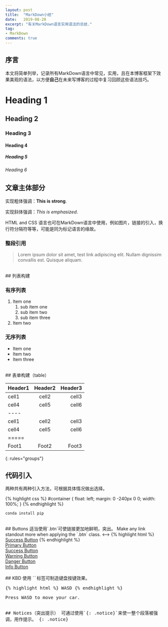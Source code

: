 ```yaml
---
layout: post
title:  "MarkDown小结"
date:   2019-08-20
excerpt: "有关MarkDown语言实用语法的总结."
tag:
- MarkDown 
comments: true
---
```


## 序言
本文将简单列举，记录所有MarkDown语言中常见，实用，且在本博客框架下效果美观的语法，以方便**自己**在未来写博客的过程中复习回顾这些语法技巧。

# Heading 1

## Heading 2

### Heading 3

#### Heading 4

##### Heading 5

###### Heading 6

## 文章主体部分

实现粗体强调：**This is strong**. 

实现斜体强调：*This is emphasized*.

HTML and CSS 语言也可在MarkDown语言中使用，例如图片，链接的引入，换行符分隔符等等，可能是同为标记语言的缘故。
<br>
### 整段引用

> Lorem ipsum dolor sit amet, test link adipiscing elit. Nullam dignissim convallis est. Quisque aliquam.


<br>
## 列表构建

### 有序列表

1. Item one
   1. sub item one
   2. sub item two
   3. sub item three
2. Item two

### 无序列表

* Item one
* Item two
* Item three
<br>
## 表单构建（table）

| Header1 | Header2 | Header3 |
|:--------|:-------:|--------:|
| cell1   | cell2   | cell3   |
| cell4   | cell5   | cell6   |
|----
| cell1   | cell2   | cell3   |
| cell4   | cell5   | cell6   |
|=====
| Foot1   | Foot2   | Foot3
{: rules="groups"}
<br>
## 代码引入
两种共有两种引入方法，可根据具体情况做出选择。

{% highlight css %}
#container {
  float: left;
  margin: 0 -240px 0 0;
  width: 100%;
}
{% endhighlight %}
<br>
```
conda install pip
```

<br>
## Buttons
适当使用`.btn`可使链接更加地鲜明，突出。
<!-->
Make any link standout more when applying the `.btn` class.
<-->
{% highlight html %}
<a href="#" class="btn btn-success">Success Button</a>
{% endhighlight %}

<div markdown="0"><a href="#" class="btn">Primary Button</a></div>
<div markdown="0"><a href="#" class="btn btn-success">Success Button</a></div>
<div markdown="0"><a href="#" class="btn btn-warning">Warning Button</a></div>
<div markdown="0"><a href="#" class="btn btn-danger">Danger Button</a></div>
<div markdown="0"><a href="#" class="btn btn-info">Info Button</a></div>

<br>
## KBD
使用 `<kbd>`标签可制造键盘按键效果。

{% highlight html %}
<kbd>W</kbd><kbd>A</kbd><kbd>S</kbd><kbd>D</kbd>
{% endhighlight %}

Press <kbd>W</kbd><kbd>A</kbd><kbd>S</kbd><kbd>D</kbd> to move your car. 

<br>
## Notices（突出提示）
可通过使用`{: .notice}`来使一整个段落被强调，用作提示。
{: .notice}
